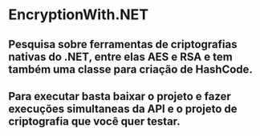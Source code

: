 # EncryptionWith.NET
## Pesquisa sobre ferramentas de criptografias nativas do .NET, entre elas AES e RSA e tem também uma classe para criação de HashCode. 
## Para executar basta baixar o projeto e fazer execuções simultaneas da API e o projeto de criptografia que você quer testar.
